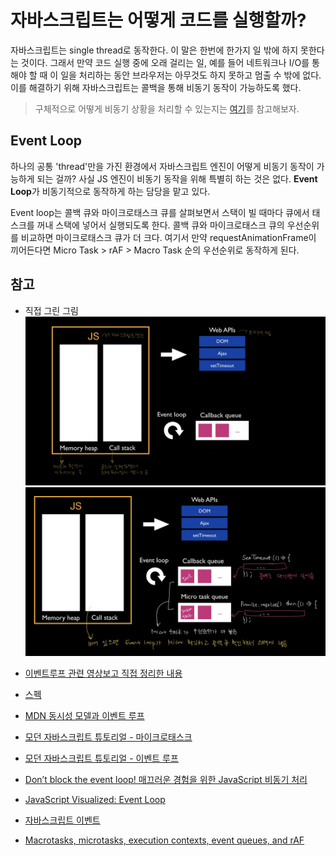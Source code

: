 # 자바스크립트는 어떻게 코드를 실행할까?

자바스크립트는 single thread로 동작한다. 이 말은 한번에 한가지 일 밖에 하지 못한다는 것이다. 그래서 만약 코드 실행 중에 오래 걸리는 일, 예를 들어 네트워크나 I/O를 통해야 할 때 이 일을 처리하는 동안 브라우저는 아무것도 하지 못하고 멈출 수 밖에 없다. 이를 해결하기 위해 자바스크립트는 콜백을 통해 비동기 동작이 가능하도록 했다.
> 구체적으로 어떻게 비동기 상황을 처리할 수 있는지는 [여기](https://github.com/kuongee/my-js/blob/main/JavaScript/asynchronus.md)를 참고해보자.

## Event Loop

하나의 공통 'thread'만을 가진 환경에서 자바스크립트 엔진이 어떻게 비동기 동작이 가능하게 되는 걸까? 사실 JS 엔진이 비동기 동작을 위해 특별히 하는 것은 없다. **Event Loop**가 비동기적으로 동작하게 하는 담당을 맡고 있다.

Event loop는 콜백 큐와 마이크로태스크 큐를 살펴보면서 스택이 빌 때마다 큐에서 태스크를 꺼내 스택에 넣어서 실행되도록 한다. 콜백 큐와 마이크로태스크 큐의 우선순위를 비교하면 마이크로태스크 큐가 더 크다. 여기서 만약 requestAnimationFrame이 끼어든다면 Micro Task > rAF > Macro Task 순의 우선순위로 동작하게 된다.

## 참고
* 직접 그린 그림
![note1](./images/jsEngine.jpeg)
![note2](./images/microTaskQueue.jpeg)

* [이벤트루프 관련 영상보고 직접 정리한 내용](https://github.com/kuongee/my-js/blob/main/JavaScript/eventLoop.md)

* [스펙](https://html.spec.whatwg.org/multipage/webappapis.html#event-loops)
* [MDN 동시성 모델과 이벤트 루프](https://developer.mozilla.org/ko/docs/Web/JavaScript/EventLoop)
* [모던 자바스크립트 튜토리얼 - 마이크로태스크](https://ko.javascript.info/microtask-queue)
* [모던 자바스크립트 튜토리얼 - 이벤트 루프](https://ko.javascript.info/event-loop)
* [Don’t block the event loop! 매끄러운 경험을 위한 JavaScript 비동기 처리](https://engineering.linecorp.com/ko/blog/dont-block-the-event-loop/)
* [JavaScript Visualized: Event Loop](https://dev.to/lydiahallie/javascript-visualized-event-loop-3dif)
* [자바스크립트 이벤트](https://medium.com/%EC%98%A4%EB%8A%98%EC%9D%98-%ED%94%84%EB%A1%9C%EA%B7%B8%EB%9E%98%EB%B0%8D/%EC%9E%90%EB%B0%94%EC%8A%A4%ED%81%AC%EB%A6%BD%ED%8A%B8-%EC%9D%B4%EB%B2%A4%ED%8A%B8-%EC%A0%9C%EB%8C%80%EB%A1%9C-%EC%9D%B4%ED%95%B4%ED%95%98%EA%B8%B0-part-1-2a7d4b9eb468)
* [Macrotasks, microtasks, execution contexts, event queues, and rAF](https://medium.com/%EC%98%A4%EB%8A%98%EC%9D%98-%ED%94%84%EB%A1%9C%EA%B7%B8%EB%9E%98%EB%B0%8D/%EC%9E%90%EB%B0%94%EC%8A%A4%ED%81%AC%EB%A6%BD%ED%8A%B8-%EC%9D%B4%EB%B2%A4%ED%8A%B8-%EC%A0%9C%EB%8C%80%EB%A1%9C-%EC%9D%B4%ED%95%B4%ED%95%98%EA%B8%B0-part-1-2a7d4b9eb468)